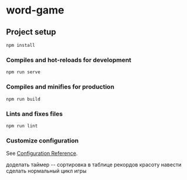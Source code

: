 # word-game

## Project setup
```
npm install
```

### Compiles and hot-reloads for development
```
npm run serve
```

### Compiles and minifies for production
```
npm run build
```

### Lints and fixes files
```
npm run lint
```

### Customize configuration
See [Configuration Reference](https://cli.vuejs.org/config/).

доделать таймер --
сортировка в таблице рекордов
красоту навести
сделать нормальный цикл игры
